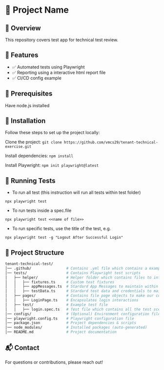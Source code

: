 
# 📌 Project Name

## 📖 Overview
This repository covers test app for technical test review.

## 🚀 Features
- ✅ Automated tests using Playwright
- ✅ Reporting using a interactive html report file
- ✅ CI/CD config example 

## 🔧 Prerequisites
Have node.js installed

## 🔧 Installation
Follow these steps to set up the project locally:

Clone the project: 
`git clone https://github.com/vmcs29/tenant-technical-exercise.git`

Install dependencies: 
`npm install`

Install Playwright: 
`npm init playwright@latest`

## 🧪 Running Tests
- To run all test (this instruction will run all tests within test folder)


`npx playwright test`

- To run  tests inside a spec.file 

`npx playwright test <<name of file>>`

- To run specific tests, use the title of the test, e.g.

`npx playwright test -g "Logout After Successful Login"`


## 📂 Project Structure
```sh
tenant-technical-test/
│── .github/                # Contains .yml file which contains a example configuration to integrate this into a CI/CD pipeline
│── tests/                  # Contains Playwright test scripts
│   ├── helper/             # Helper folder which contains files to introduce into our tests.
│   │   ├── fixtures.ts     # Custom test fixtures
│   │   ├── appMessages.ts  # Stardard App Messages to maintain within the same file.
│   │   ├── testData.ts     # Stardard test data and credentials to maintain within the same file.
│   ├── pages/              # Contains file page objects to make our code more reusable and scalable as Page Object Model (POM) files
│   │   ├── LoginPage.ts    # Encapsulates login interactions
│   ├── test/               # Example test file
│   │   ├── login.spec.ts   # Test file which contains all the test scenarios
│── configs/                # (Optional) Environment configuration files
│── playwright.config.ts    # Playwright configuration file
│── package.json            # Project dependencies & scripts
│── node_modules/           # Installed packages (auto-generated)
│── README.md               # Project documentation
```

## 📬 Contact
For questions or contributions, please reach out!